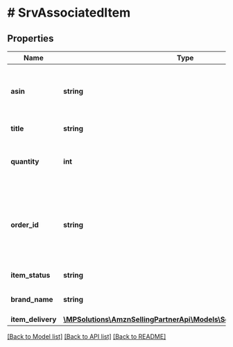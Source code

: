 # # SrvAssociatedItem

## Properties

Name | Type | Description | Notes
------------ | ------------- | ------------- | -------------
**asin** | **string** | The Amazon Standard Identification Number (ASIN) of the item. | [optional]
**title** | **string** | The title of the item. | [optional]
**quantity** | **int** | The total number of items included in the order. | [optional]
**order_id** | **string** | The Amazon-defined identifier for an order placed by the buyer, in 3-7-7 format. | [optional]
**item_status** | **string** | The status of the item. | [optional]
**brand_name** | **string** | The brand name of the item. | [optional]
**item_delivery** | [**\MPSolutions\AmznSellingPartnerApi\Models\Services\SrvItemDelivery**](SrvItemDelivery.md) |  | [optional]

[[Back to Model list]](../../README.md#models) [[Back to API list]](../../README.md#endpoints) [[Back to README]](../../README.md)
